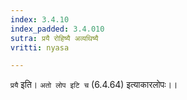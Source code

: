 ```yaml
---
index: 3.4.10
index_padded: 3.4.010
sutra: प्रयै रोहिष्यै अव्यथिष्यै
vritti: nyasa

---
```

`प्रयै` इति। `अतो लोप इटि च` (6.4.64) इत्याकारलोपः।।